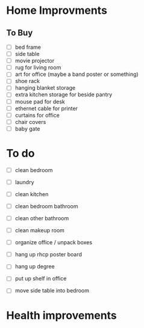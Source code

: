 # Home Improvments

## To Buy
- [ ] bed frame
- [ ] side table
- [ ] movie projector
- [ ] rug for living room 
- [ ] art for office (maybe a band poster or something)
- [ ] shoe rack
- [ ] hanging blanket storage
- [ ] extra kitchen storage for beside pantry 
- [ ] mouse pad for desk
- [ ] ethernet cable for printer
- [ ] curtains for office
- [ ] chair covers
- [ ] baby gate

# To do
- [ ] clean bedroom
- [ ] laundry
- [ ] clean kitchen
- [ ] clean bedroom bathroom
- [ ] clean other bathroom
- [ ] clean makeup room
- [ ] organize office / unpack boxes
- [ ] hang up rhcp poster board
- [ ] hang up degree
- [ ] put up shelf in office
- [ ] move side table into bedroom



# Health improvements
